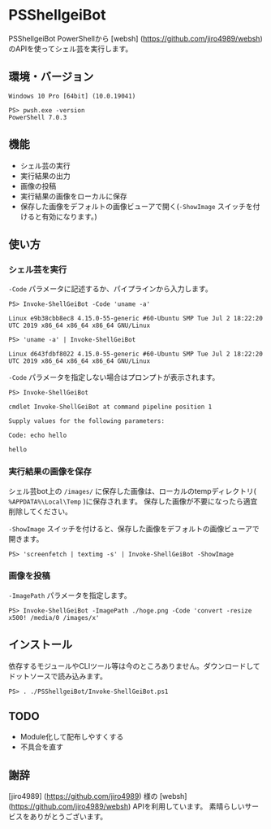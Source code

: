
# PSShellgeiBot

PSShellgeiBot PowerShellから [websh] (https://github.com/jiro4989/websh) のAPIを使ってシェル芸を実行します。

## 環境・バージョン

```
Windows 10 Pro [64bit] (10.0.19041)
```

```
PS> pwsh.exe -version
PowerShell 7.0.3
```

## 機能

- シェル芸の実行
- 実行結果の出力
- 画像の投稿
- 実行結果の画像をローカルに保存
- 保存した画像をデフォルトの画像ビューアで開く(`-ShowImage` スイッチを付けると有効になります。)

## 使い方

### シェル芸を実行

`-Code` パラメータに記述するか、パイプラインから入力します。

```pwsh
PS> Invoke-ShellGeiBot -Code 'uname -a'

Linux e9b38cbb8ec8 4.15.0-55-generic #60-Ubuntu SMP Tue Jul 2 18:22:20 UTC 2019 x86_64 x86_64 x86_64 GNU/Linux

PS> 'uname -a' | Invoke-ShellGeiBot

Linux d643fdbf8022 4.15.0-55-generic #60-Ubuntu SMP Tue Jul 2 18:22:20 UTC 2019 x86_64 x86_64 x86_64 GNU/Linux
```

`-Code` パラメータを指定しない場合はプロンプトが表示されます。

```pwsh
PS> Invoke-ShellGeiBot

cmdlet Invoke-ShellGeiBot at command pipeline position 1

Supply values for the following parameters:

Code: echo hello

hello
```

### 実行結果の画像を保存

シェル芸bot上の `/images/` に保存した画像は、ローカルのtempディレクトリ( `%APPDATA%\Local\Temp` )に保存されます。
保存した画像が不要になったら適宜削除してください。

`-ShowImage` スイッチを付けると、保存した画像をデフォルトの画像ビューアで開きます。

```pwsh
PS> 'screenfetch | textimg -s' | Invoke-ShellGeiBot -ShowImage
```


### 画像を投稿

`-ImagePath` パラメータを指定します。

```
PS> Invoke-ShellGeiBot -ImagePath ./hoge.png -Code 'convert -resize x500! /media/0 /images/x'
```

## インストール

依存するモジュールやCLIツール等は今のところありません。ダウンロードしてドットソースで読み込みます。

```
PS> . ./PSShellgeiBot/Invoke-ShellGeiBot.ps1
```

## TODO

- Module化して配布しやすくする
- 不具合を直す

## 謝辞

[jiro4989] (https://github.com/jiro4989) 様の [websh] (https://github.com/jiro4989/websh) APIを利用しています。
素晴らしいサービスをありがとうございます。

